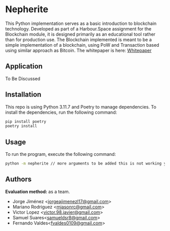 # Nepherite

This Python implementation serves as a basic introduction to blockchain technology. Developed as part of a Harbour.Space assignment for the Blockchain module, it is designed primarily as an educational tool rather than for production use.
The Blockchain implemented is meant to be a simple implementation of a blockchain, using PoW and Transaction based using similar approach as Bitcoin.
The whitepaper is here: [Whitepaper](docs/whitepaper.md)

## Application
To Be Discussed

## Installation
This repo is using Python 3.11.7 and Poetry to manage dependencies. To install the dependencies, run the following command:

```bash
pip install poetry
poetry install
```

## Usage
To run the program, execute the following command:


```bash
python -m nepherite // more arguments to be added this is not working yet
```

## Authors

**Evaluation method:** as a team.


- Jorge Jiménez <<jorgeajimenezl17@gmail.com>>
- Mariano Rodriguez <<mjasonrc@gmail.com>>
- Victor Lopez <<victor.98.javier@gmail.com>>
- Samuel Suares<<samueldsr8@gmail.com>>
- Fernando Valdes<<fvaldes0109@gmail.com>>